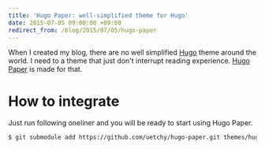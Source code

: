 ```yaml
---
title: 'Hugo Paper: well-simplified theme for Hugo'
date: 2015-07-05 09:00:00 +09:00
redirect_from: /blog/2015/07/05/hugo-paper
---
```


When I created my blog, there are no well simplified [Hugo](http://gohugo.io) theme around the world. I need to a theme that just don't interrupt reading experience. [Hugo Paper](https://github.com/uetchy/hugo-paper) is made for that.

# How to integrate

Just run following oneliner and you will be ready to start using Hugo Paper.

```bash
$ git submodule add https://github.com/uetchy/hugo-paper.git themes/hugo-paper && git submodule update
```
